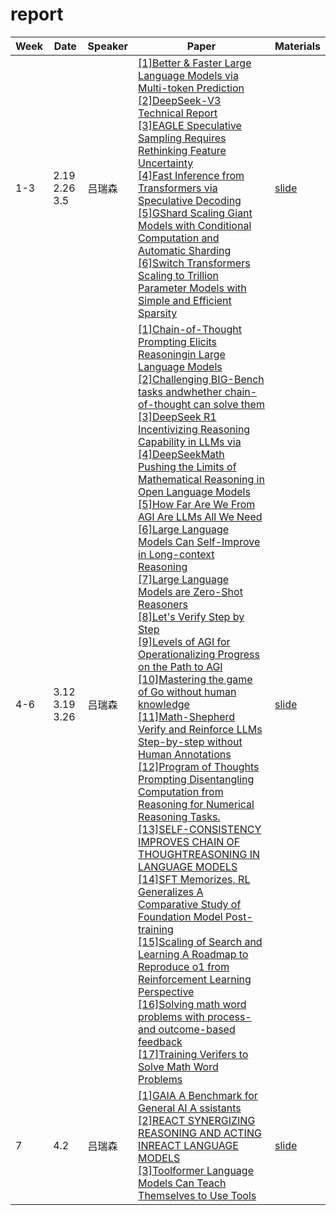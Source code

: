 # report

| Week | Date | Speaker | Paper | Materials |
| ---- | ---- | ------- | ----- | --------- |
| 1-3 | 2.19 2.26 3.5 | 吕瑞森 | [\[1\]Better & Faster Large Language Models via Multi-token Prediction](https://github.com/NLPcourse/report/blob/main/Week1-3/Better%20%26%20Faster%20Large%20Language%20Models%20via%20Multi-token%20Prediction.pdf) <br> [\[2\]DeepSeek-V3 Technical Report](https://github.com/NLPcourse/report/blob/main/Week1-3/DeepSeek-V3%20Technical%20Report.pdf) <br> [\[3\]EAGLE Speculative Sampling Requires Rethinking Feature Uncertainty](https://github.com/NLPcourse/report/blob/main/Week1-3/EAGLE%20Speculative%20Sampling%20Requires%20Rethinking%20Feature%20Uncertainty.pdf) <br> [\[4\]Fast Inference from Transformers via Speculative Decoding](https://github.com/NLPcourse/report/blob/main/Week1-3/Fast%20Inference%20from%20Transformers%20via%20Speculative%20Decoding.pdf) <br> [\[5\]GShard Scaling Giant Models with Conditional Computation and Automatic Sharding](https://github.com/NLPcourse/report/blob/main/Week1-3/GShard%20Scaling%20Giant%20Models%20with%20Conditional%20Computation%20and%20Automatic%20Sharding.pdf) <br> [\[6\]Switch Transformers Scaling to Trillion Parameter Models with Simple and Efficient Sparsity](https://github.com/NLPcourse/report/blob/main/Week1-3/Switch%20Transformers%20Scaling%20to%20Trillion%20Parameter%20Models%20with%20Simple%20and%20Efficient%20Sparsity.pdf)| [slide](https://github.com/NLPcourse/report/blob/main/Week1-3/DeepSeek-v3.pptx) |
| 4-6 | 3.12 3.19 3.26 | 吕瑞森 | [\[1\]Chain-of-Thought Prompting Elicits Reasoningin Large Language Models](https://github.com/NLPcourse/report/blob/main/Week4-6/Chain-of-Thought%20Prompting%20Elicits%20Reasoningin%20Large%20Language%20Models.pdf) <br> [\[2\]Challenging BIG-Bench tasks andwhether chain-of-thought can solve them](https://github.com/NLPcourse/report/blob/main/Week4-6/Challenging%20BIG-Bench%20tasks%20andwhether%20chain-of-thought%20can%20solve%20them.pdf) <br> [\[3\]DeepSeek R1 Incentivizing Reasoning Capability in LLMs via](https://github.com/NLPcourse/report/blob/main/Week4-6/DeepSeek%20R1%20Incentivizing%20Reasoning%20Capability%20in%20LLMs%20via.pdf) <br> [\[4\]DeepSeekMath Pushing the Limits of Mathematical Reasoning in Open Language Models](https://github.com/NLPcourse/report/blob/main/Week4-6/DeepSeekMath%20Pushing%20the%20Limits%20of%20Mathematical%20Reasoning%20in%20Open%20Language%20Models.pdf) <br> [\[5\]How Far Are We From AGl Are LLMs All We Need](https://github.com/NLPcourse/report/blob/main/Week4-6/How%20Far%20Are%20We%20From%20AGl%20Are%20LLMs%20All%20We%20Need.pdf) <br> [\[6\]Large Language Models Can Self-Improve in Long-context Reasoning](https://github.com/NLPcourse/report/blob/main/Week4-6/Large%20Language%20Models%20Can%20Self-Improve%20in%20Long-context%20Reasoning.pdf) <br> [\[7\]Large Language Models are Zero-Shot Reasoners](https://github.com/NLPcourse/report/blob/main/Week4-6/Large%20Language%20Models%20are%20Zero-Shot%20Reasoners.pdf) <br> [\[8\]Let's Verify Step by Step](https://github.com/NLPcourse/report/blob/main/Week4-6/Let's%20Verify%20Step%20by%20Step.pdf) <br> [\[9\]Levels of AGI for Operationalizing Progress on the Path to AGI](https://github.com/NLPcourse/report/blob/main/Week4-6/Levels%20of%20AGI%20for%20Operationalizing%20Progress%20on%20the%20Path%20to%20AGI.pdf) <br> [\[10\]Mastering the game of Go without human knowledge](https://github.com/NLPcourse/report/blob/main/Week4-6/Mastering%20the%20game%20of%20Go%20without%20human%20knowledge.pdf) <br> [\[11\]Math-Shepherd Verify and Reinforce LLMs Step-by-step without Human Annotations](https://github.com/NLPcourse/report/blob/main/Week4-6/Math-Shepherd%20Verify%20and%20Reinforce%20LLMs%20Step-by-step%20without%20Human%20Annotations.pdf) <br> [\[12\]Program of Thoughts Prompting Disentangling Computation from Reasoning for Numerical Reasoning Tasks.](https://github.com/NLPcourse/report/blob/main/Week4-6/Program%20of%20Thoughts%20Prompting%20Disentangling%20Computation%20from%20Reasoning%20for%20Numerical%20Reasoning%20Tasks.pdf) <br> [\[13\]SELF-CONSISTENCY IMPROVES CHAIN OF THOUGHTREASONING IN LANGUAGE MODELS](https://github.com/NLPcourse/report/blob/main/Week4-6/SELF-CONSISTENCY%20IMPROVES%20CHAIN%20OF%20THOUGHTREASONING%20IN%20LANGUAGE%20MODELS.pdf) <br> [\[14\]SFT Memorizes, RL Generalizes A Comparative Study of Foundation Model Post-training](https://github.com/NLPcourse/report/blob/main/Week4-6/SFT%20Memorizes%2C%20RL%20Generalizes%20A%20Comparative%20Study%20of%20Foundation%20Model%20Post-training.pdf) <br> [\[15\]Scaling of Search and Learning A Roadmap to Reproduce o1 from Reinforcement Learning Perspective](https://github.com/NLPcourse/report/blob/main/Week4-6/Scaling%20of%20Search%20and%20Learning%20A%20Roadmap%20to%20Reproduce%20o1%20from%20Reinforcement%20Learning%20Perspective.pdf) <br> [\[16\]Solving math word problems with process- and outcome-based feedback](https://github.com/NLPcourse/report/blob/main/Week4-6/Solving%20math%20word%20problems%20with%20process-%20and%20outcome-based%20feedback.pdf) <br> [\[17\]Training Verifers to Solve Math Word Problems](https://github.com/NLPcourse/report/blob/main/Week4-6/Training%20Verifers%20to%20Solve%20Math%20Word%20Problems.pdf) | [slide](https://github.com/NLPcourse/report/blob/main/Week4-6/DeepSeek-R1.pptx) |
| 7 | 4.2 | 吕瑞森 | [\[1\]GAIA A Benchmark for General AI A ssistants](https://github.com/NLPcourse/report/blob/main/Week7/GAIA%20A%20Benchmark%20for%20General%20AI%20A%20ssistants.pdf) <br> [\[2\]REACT SYNERGIZING REASONING AND ACTING INREACT LANGUAGE MODELS](https://github.com/NLPcourse/report/blob/main/Week7/REACT%20SYNERGIZING%20REASONING%20AND%20ACTING%20INREACT%20LANGUAGE%20MODELS.pdf) <br> [\[3\]Toolformer Language Models Can Teach Themselves to Use Tools](https://github.com/NLPcourse/report/blob/main/Week7/Toolformer%20Language%20Models%20Can%20Teach%20Themselves%20to%20Use%20Tools.pdf) | [slide](https://github.com/NLPcourse/report/blob/main/Week7/AI%20agent.pptx)|
